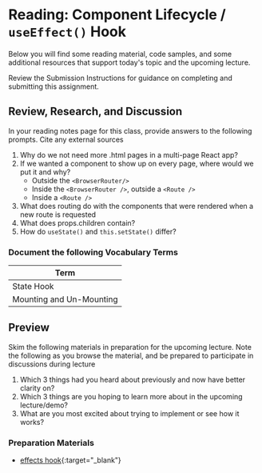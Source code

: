 # Reading: Component Lifecycle / `useEffect()` Hook

Below you will find some reading material, code samples, and some additional resources that support today's topic and the upcoming lecture.

Review the Submission Instructions for guidance on completing and submitting this assignment.

## Review, Research, and Discussion

In your reading notes page for this class, provide answers to the following prompts. Cite any external sources

1. Why do we not need more .html pages in a multi-page React app?
1. If we wanted a component to show up on every page, where would we put it and why?
   - Outside the `<BrowserRouter/>`
   - Inside the `<BrowserRouter />`, outside a `<Route />`
   - Inside a `<Route />`
1. What does routing do with the components that were rendered when a new route is requested
1. What does props.children contain?
1. How do `useState()` and `this.setState()` differ?

### Document the following Vocabulary Terms

| Term                            |
| ------------------------------- |
| State Hook                      |
| Mounting and Un-Mounting        |

## Preview

Skim the following materials in preparation for the upcoming lecture. Note the following as you browse the material, and be prepared to participate in discussions during lecture

1. Which 3 things had you heard about previously and now have better clarity on?
1. Which 3 things are you hoping to learn more about in the upcoming lecture/demo?
1. What are you most excited about trying to implement or see how it works?

### Preparation Materials

- [effects hook](https://reactjs.org/docs/hooks-effect.html){:target="_blank"}
